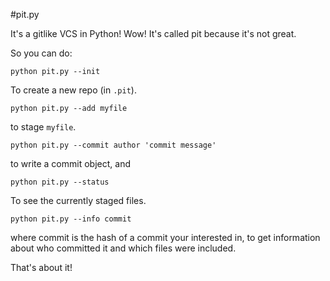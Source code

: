 #pit.py

It's a gitlike VCS in Python! Wow! It's called pit because it's not great.

So you can do:

    python pit.py --init

To create a new repo (in `.pit`).

    python pit.py --add myfile

to stage `myfile`.

    python pit.py --commit author 'commit message'

to write a commit object, and 

    python pit.py --status

To see the currently staged files.

    python pit.py --info commit

where commit is the hash of a commit your interested in, to get information
about who committed it and which files were included.

That's about it!
